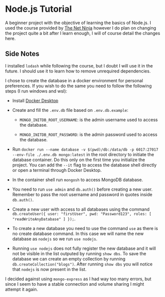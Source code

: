 # Node.js Tutorial

A beginner project with the objective of learning the basics of Node.js. I used the course provided by [The Net Ninja](https://www.youtube.com/playlist?list=PL4cUxeGkcC9jsz4LDYc6kv3ymONOKxwBU) however I do plan on changing the project quite a bit after I learn enough, I will of course detail the changes here.

## Side Notes

I installed `lodash` while following the course, but I doubt I will use it in the future. I should use it to learn how to remove unrequired dependencies.

I chose to create the database in a docker environment for personal preferences. If you wish to do the same you need to follow the following steps (I run windows and wsl):

- Install [Docker Desktop](https://www.docker.com/products/docker-desktop/)
- Create and fill the `.env.db` file based on `.env.db.example`:

  - `MONGO_INITDB_ROOT_USERNAME`: is the admin username used to access the database.

  - `MONGO_INITDB_ROOT_PASSWORD`: is the admin password used to access the database.

- Run `docker run --name database -v $(pwd)/db:/data/db -p 6017:27017 --env-file ./.env.db mongo:latest` in the root directory to initiate the database container. Do this only on the first time you initialize the project. You can add the `--it` flag to access the database shell directly or open a terminal through Docker Desktop.

- In the container shell run `mongosh` to access MongoDB database.

- You need to run `use admin` and `db.auth()` before creating a new user. Remember to pass the root username and password in quotes inside `db.auth()`.

- Create a new user with access to all databases using the command `db.createUser({ user: "firstUser", pwd: "Password123", roles: [ "readWriteAnyDatabase" ] });`.

- To create a new database you need to use the command `use` as there is no create database command. In this case we will name the new database as `nodejs` so we run `use nodejs`.

- Running `use nodejs` does not fully register the new database and it will not be visible in the list outputed by running `show dbs`. To save the database we can create an empty collection by running `db.createCollection("blogs")`. After running `show dbs` you will notice that `nodejs` is now present in the list.

I decided against using `mongo-express` as I had way too many errors, but since I seem to have a stable connection and volume sharing I might attempt it again.
